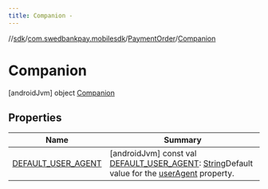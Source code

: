 ```yaml
---
title: Companion -
---
```

//[sdk](../../../../index)/[com.swedbankpay.mobilesdk](../../index)/[PaymentOrder](../index)/[Companion](index)



# Companion  
 [androidJvm] object [Companion](index)   


## Properties  
  
|  Name |  Summary | 
|---|---|
| <a name="com.swedbankpay.mobilesdk/PaymentOrder.Companion/DEFAULT_USER_AGENT/#/PointingToDeclaration/"></a>[DEFAULT_USER_AGENT](-d-e-f-a-u-l-t_-u-s-e-r_-a-g-e-n-t)| <a name="com.swedbankpay.mobilesdk/PaymentOrder.Companion/DEFAULT_USER_AGENT/#/PointingToDeclaration/"></a> [androidJvm] const val [DEFAULT_USER_AGENT](-d-e-f-a-u-l-t_-u-s-e-r_-a-g-e-n-t): [String](https://kotlinlang.org/api/latest/jvm/stdlib/kotlin/-string/index.html)Default value for the [userAgent](../user-agent) property.   <br>|

